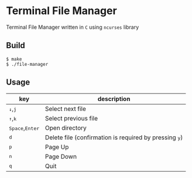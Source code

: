 # Terminal File Manager 
Terminal File Manager written in `C` using `ncurses` library 

## Build 

```console
$ make 
$ ./file-manager
```

## Usage 

| key                                                 | description        |
|-----------------------------------------------------|--------------------|
| <kbd>&#8595;</kbd>,<kbd>j</kbd> | Select next file |
| <kbd>&#8593;</kbd>,<kbd>k</kbd> | Select previous file |
| <kbd>Space</kbd>,<kbd>Enter</kbd> | Open directory |
| <kbd>d</kbd> | Delete file (confirmation is required by pressing <kbd>y</kbd>) |
| <kbd>p</kbd>                                      | Page Up               |
| <kbd>n</kbd>                                      | Page Down               |
| <kbd>q</kbd>                                      | Quit               |

